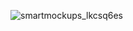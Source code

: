 
![smartmockups_lkcsq6es](https://github.com/virgilhawkins00/admin/assets/105638600/334ae6f8-c5d0-4cd6-b447-127acdf58ce8)

